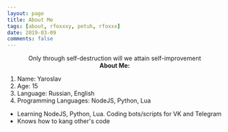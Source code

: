 ```yaml
---
layout: page
title: About Me
tags: [about, rfoxxxy, petuh, rfoxxx]
date: 2019-03-09
comments: false
---
```

    
<center>Only through self-destruction will we attain self-improvement</center>

<center><b>About Me:</b></center>

1. Name: Yaroslav
2. Age: 15
3. Language: Russian, English
4. Programming Languages: NodeJS, Python, Lua

- Learning NodeJS, Python, Lua. Coding bots/scripts for VK and Telegram
- Knows how to kang other's code
